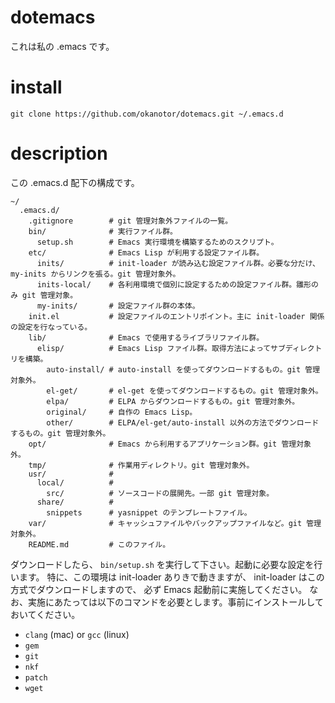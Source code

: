 dotemacs
========
これは私の .emacs です。

install
=======
`git clone https://github.com/okanotor/dotemacs.git ~/.emacs.d`


description
===========
この .emacs.d 配下の構成です。
```
~/
  .emacs.d/
    .gitignore        # git 管理対象外ファイルの一覧。
    bin/              # 実行ファイル群。
      setup.sh        # Emacs 実行環境を構築するためのスクリプト。
    etc/              # Emacs Lisp が利用する設定ファイル群。
      inits/          # init-loader が読み込む設定ファイル群。必要な分だけ、my-inits からリンクを張る。git 管理対象外。
      inits-local/    # 各利用環境で個別に設定するための設定ファイル群。雛形のみ git 管理対象。
      my-inits/       # 設定ファイル群の本体。
    init.el           # 設定ファイルのエントリポイント。主に init-loader 関係の設定を行なっている。
    lib/              # Emacs で使用するライブラリファイル群。
      elisp/          # Emacs Lisp ファイル群。取得方法によってサブディレクトリを構築。
        auto-install/ # auto-install を使ってダウンロードするもの。git 管理対象外。
        el-get/       # el-get を使ってダウンロードするもの。git 管理対象外。
        elpa/         # ELPA からダウンロードするもの。git 管理対象外。
        original/     # 自作の Emacs Lisp。
        other/        # ELPA/el-get/auto-install 以外の方法でダウンロードするもの。git 管理対象外。
    opt/              # Emacs から利用するアプリケーション群。git 管理対象外。
    tmp/              # 作業用ディレクトリ。git 管理対象外。
    usr/              #
      local/          #
        src/          # ソースコードの展開先。一部 git 管理対象。
      share/          #
        snippets      # yasnippet のテンプレートファイル。
    var/              # キャッシュファイルやバックアップファイルなど。git 管理対象外。
    README.md         # このファイル。
```

ダウンロードしたら、 `bin/setup.sh` を実行して下さい。起動に必要な設定を行います。
特に、この環境は init-loader ありきで動きますが、
init-loader はこの方式でダウンロードしますので、
必ず Emacs 起動前に実施してください。
なお、実施にあたっては以下のコマンドを必要とします。事前にインストールしておいてください。
- `clang` (mac) or `gcc` (linux)
- `gem`
- `git`
- `nkf`
- `patch`
- `wget`

